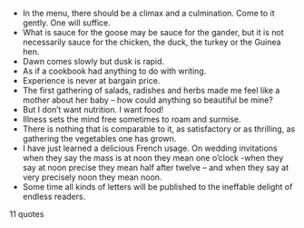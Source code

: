  - In the menu, there should be a climax and a culmination. Come to it gently. One will suffice.
 - What is sauce for the goose may be sauce for the gander, but it is not necessarily sauce for the chicken, the duck, the turkey or the Guinea hen.
 - Dawn comes slowly but dusk is rapid.
 - As if a cookbook had anything to do with writing.
 - Experience is never at bargain price.
 - The first gathering of salads, radishes and herbs made me feel like a mother about her baby – how could anything so beautiful be mine?
 - But I don’t want nutrition. I want food!
 - Illness sets the mind free sometimes to roam and surmise.
 - There is nothing that is comparable to it, as satisfactory or as thrilling, as gathering the vegetables one has grown.
 - I have just learned a delicious French usage. On wedding invitations when they say the mass is at noon they mean one o’clock -when they say at noon precise they mean half after twelve – and when they say at very precisely noon they mean noon.
 - Some time all kinds of letters will be published to the ineffable delight of endless readers.

11 quotes